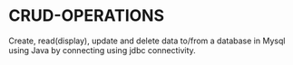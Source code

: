 # CRUD-OPERATIONS
Create, read(display), update and delete data to/from a database in Mysql using Java by connecting using jdbc connectivity.
